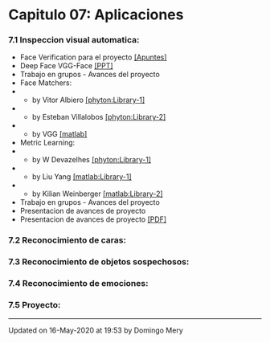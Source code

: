 
# Capitulo 07: Aplicaciones
### 7.1 Inspeccion visual automatica:
* Face Verification para el proyecto [[Apuntes]](https://github.com/domingomery/patrones/blob/master/clases/Cap07_Aplicaciones/presentations/PAT07_FaceVerification.pdf)
* Deep Face VGG-Face [[PPT]](https://github.com/domingomery/patrones/blob/master/clases/Cap07_Aplicaciones/presentations/PAT07_DeepFace.pptx)
* Trabajo en grupos - Avances del proyecto 
* Face Matchers: 
* - by Vitor Albiero [[phyton:Library-1]](https://github.com/vitoralbiero/face_matching)
* - by Esteban Villalobos [[phyton:Library-2]](https://github.com/evd995/face_recognition_toolbox)
* - by VGG [[matlab]](http://www.vlfeat.org/matconvnet/pretrained/)
* Metric Learning: 
* - by W Devazelhes [[phyton:Library-1]](https://github.com/metric-learn/metric-learn)
* - by Liu Yang [[matlab:Library-1]](https://www.cs.cmu.edu/~liuy/distlearn.htm)
* - by Kilian Weinberger [[matlab:Library-2]](https://bitbucket.org/mlcircus/lmnn/downloads)
* Trabajo en grupos - Avances del proyecto 
* Presentacion de avances de proyecto 
* Presentacion de avances de proyecto [[PDF]](https://github.com/domingomery/patrones/blob/master/clases/Cap07_Aplicaciones/presentations/PAT07_PresentacionesProyecto.pdf)
### 7.2 Reconocimiento de caras:
### 7.3 Reconocimiento de objetos sospechosos:
### 7.4 Reconocimiento de emociones:
### 7.5 Proyecto:
---


Updated on 16-May-2020 at 19:53 by Domingo Mery

